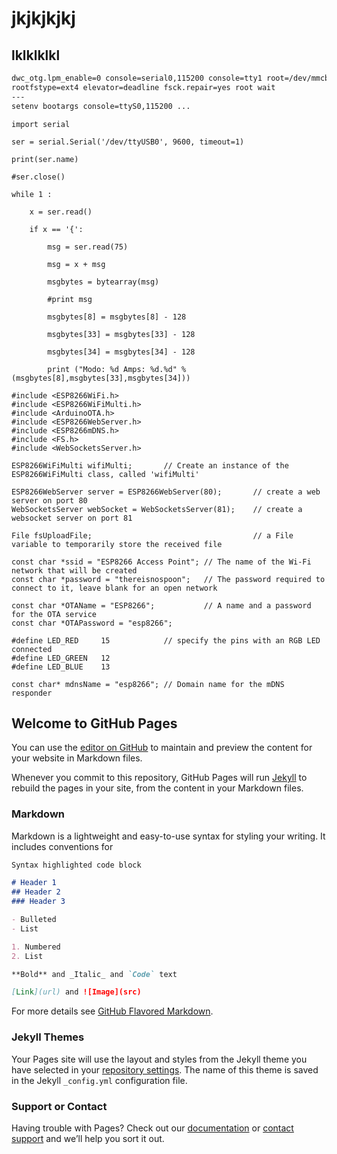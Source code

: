 # jkjkjkjkj
## lklklklkl

```markdown
dwc_otg.lpm_enable=0 console=serial0,115200 console=tty1 root=/dev/mmcblk0p2 
rootfstype=ext4 elevator=deadline fsck.repair=yes root wait
---
setenv bootargs console=ttyS0,115200 ...
```
```
import serial

ser = serial.Serial('/dev/ttyUSB0', 9600, timeout=1)

print(ser.name)

#ser.close()

while 1 :

    x = ser.read()

    if x == '{':

        msg = ser.read(75)

        msg = x + msg

        msgbytes = bytearray(msg)

        #print msg

        msgbytes[8] = msgbytes[8] - 128

        msgbytes[33] = msgbytes[33] - 128

        msgbytes[34] = msgbytes[34] - 128

        print ("Modo: %d Amps: %d.%d" % (msgbytes[8],msgbytes[33],msgbytes[34]))
```
```
#include <ESP8266WiFi.h>
#include <ESP8266WiFiMulti.h>
#include <ArduinoOTA.h>
#include <ESP8266WebServer.h>
#include <ESP8266mDNS.h>
#include <FS.h>
#include <WebSocketsServer.h>

ESP8266WiFiMulti wifiMulti;       // Create an instance of the ESP8266WiFiMulti class, called 'wifiMulti'

ESP8266WebServer server = ESP8266WebServer(80);       // create a web server on port 80
WebSocketsServer webSocket = WebSocketsServer(81);    // create a websocket server on port 81

File fsUploadFile;                                    // a File variable to temporarily store the received file

const char *ssid = "ESP8266 Access Point"; // The name of the Wi-Fi network that will be created
const char *password = "thereisnospoon";   // The password required to connect to it, leave blank for an open network

const char *OTAName = "ESP8266";           // A name and a password for the OTA service
const char *OTAPassword = "esp8266";

#define LED_RED     15            // specify the pins with an RGB LED connected
#define LED_GREEN   12
#define LED_BLUE    13

const char* mdnsName = "esp8266"; // Domain name for the mDNS responder
```

## Welcome to GitHub Pages

You can use the [editor on GitHub](https://github.com/vicen-t/imax-charge-station/edit/master/README.md) to maintain and preview the content for your website in Markdown files.

Whenever you commit to this repository, GitHub Pages will run [Jekyll](https://jekyllrb.com/) to rebuild the pages in your site, from the content in your Markdown files.

### Markdown

Markdown is a lightweight and easy-to-use syntax for styling your writing. It includes conventions for

```markdown
Syntax highlighted code block

# Header 1
## Header 2
### Header 3

- Bulleted
- List

1. Numbered
2. List

**Bold** and _Italic_ and `Code` text

[Link](url) and ![Image](src)
```

For more details see [GitHub Flavored Markdown](https://guides.github.com/features/mastering-markdown/).

### Jekyll Themes

Your Pages site will use the layout and styles from the Jekyll theme you have selected in your [repository settings](https://github.com/vicen-t/imax-charge-station/settings). The name of this theme is saved in the Jekyll `_config.yml` configuration file.

### Support or Contact

Having trouble with Pages? Check out our [documentation](https://help.github.com/categories/github-pages-basics/) or [contact support](https://github.com/contact) and we’ll help you sort it out.

